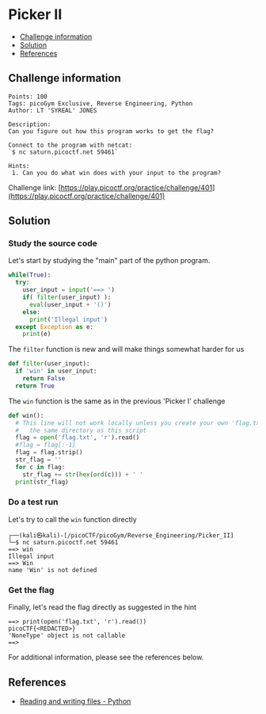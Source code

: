 # Picker II

- [Challenge information](#challenge-information)
- [Solution](#solution)
- [References](#references)

## Challenge information
```
Points: 100
Tags: picoGym Exclusive, Reverse Engineering, Python
Author: LT 'SYREAL' JONES

Description:
Can you figure out how this program works to get the flag?

Connect to the program with netcat:
`$ nc saturn.picoctf.net 59461`

Hints:
 1. Can you do what win does with your input to the program?
```
Challenge link: [https://play.picoctf.org/practice/challenge/401](https://play.picoctf.org/practice/challenge/401)

## Solution

### Study the source code

Let's start by studying the "main" part of the python program.
```python
while(True):
  try:
    user_input = input('==> ')
    if( filter(user_input) ):
      eval(user_input + '()')
    else:
      print('Illegal input')
  except Exception as e:
    print(e)
```

The `filter` function is new and will make things somewhat harder for us
```python
def filter(user_input):
  if 'win' in user_input:
    return False
  return True
```

The `win` function is the same as in the previous 'Picker I' challenge
```python
def win():
  # This line will not work locally unless you create your own 'flag.txt' in
  #   the same directory as this script
  flag = open('flag.txt', 'r').read()
  #flag = flag[:-1]
  flag = flag.strip()
  str_flag = ''
  for c in flag:
    str_flag += str(hex(ord(c))) + ' '
  print(str_flag)
```

### Do a test run

Let's try to call the `win` function directly
```
┌──(kali㉿kali)-[/picoCTF/picoGym/Reverse_Engineering/Picker_II]
└─$ nc saturn.picoctf.net 59461
==> win
Illegal input
==> Win
name 'Win' is not defined
```

### Get the flag

Finally, let's read the flag directly as suggested in the hint
```
==> print(open('flag.txt', 'r').read())
picoCTF{<REDACTED>}
'NoneType' object is not callable
==> 
```

For additional information, please see the references below.

## References

- [Reading and writing files - Python](https://docs.python.org/3/tutorial/inputoutput.html#reading-and-writing-files)
